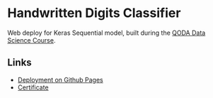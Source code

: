 # Handwritten Digits Classifier

Web deploy for Keras Sequential model, built during the [QODA Data Science Course](https://qoda.com.br/projeto-data-science-do-zero-com-python-r-e-javascript-dia1/).

## Links

- [Deployment on Github Pages](https://arthurcerveira.github.io/Handwritten-Digits-Classifier/)
- [Certificate](https://drive.google.com/file/d/1YERu9qDwpOsWeQLnaBJeZm4j0AD3g-V6/view?usp=sharing)
